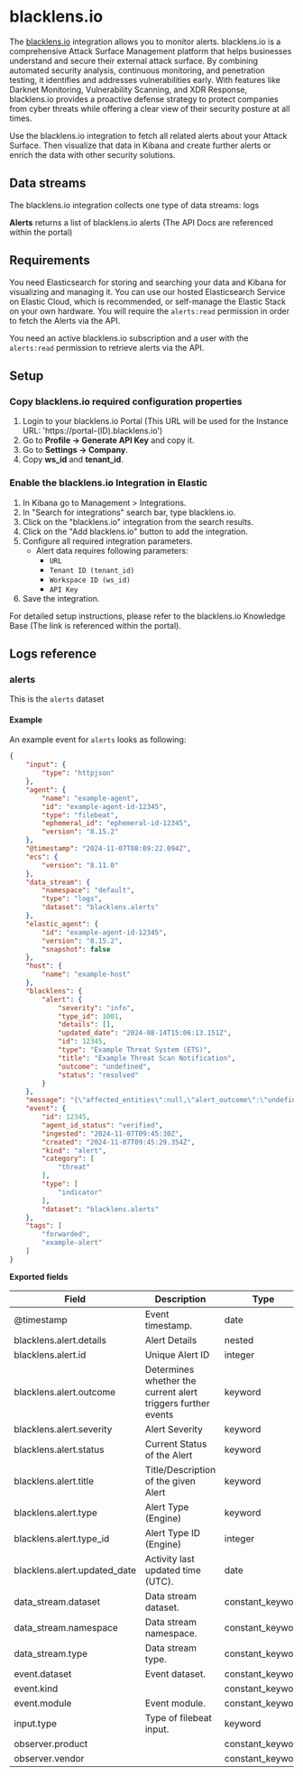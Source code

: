 # blacklens.io

The [blacklens.io](https://blacklens.io) integration allows you to monitor alerts. blacklens.io is a comprehensive Attack Surface Management platform that helps businesses understand and secure their external attack surface. By combining automated security analysis, continuous monitoring, and penetration testing, it identifies and addresses vulnerabilities early. With features like Darknet Monitoring, Vulnerability Scanning, and XDR Response, blacklens.io provides a proactive defense strategy to protect companies from cyber threats while offering a clear view of their security posture at all times.

Use the blacklens.io integration to fetch all related alerts about your Attack Surface. Then visualize that data in Kibana and create further alerts or enrich the data with other security solutions.

## Data streams

The blacklens.io integration collects one type of data streams: logs

**Alerts** returns a list of blacklens.io alerts (The API Docs are referenced within the portal)
## Requirements

You need Elasticsearch for storing and searching your data and Kibana for visualizing and managing it.
You can use our hosted Elasticsearch Service on Elastic Cloud, which is recommended, or self-manage the Elastic Stack on your own hardware.
You will require the `alerts:read` permission in order to fetch the Alerts via the API.

You need an active blacklens.io subscription and a user with the `alerts:read` permission to retrieve alerts via the API.

## Setup

### Copy blacklens.io required configuration properties

1. Login to your blacklens.io Portal (This URL will be used for the Instance URL: 'https://portal-(ID).blacklens.io')
2. Go to **Profile → Generate API Key** and copy it. 
3. Go to **Settings → Company**.
4. Copy **ws_id** and **tenant_id**.

### Enable the blacklens.io Integration in Elastic

1. In Kibana go to Management > Integrations.
2. In "Search for integrations" search bar, type blacklens.io.
3. Click on the "blacklens.io" integration from the search results.
4. Click on the "Add blacklens.io" button to add the integration.
5. Configure all required integration parameters. 
    - Alert data requires following parameters:
        - `URL`
        - `Tenant ID (tenant_id)`
        - `Workspace ID (ws_id)`
        - `API Key`
6. Save the integration.

For detailed setup instructions, please refer to the blacklens.io Knowledge Base (The link is referenced within the portal).

## Logs reference

### alerts

This is the `alerts` dataset

#### Example

An example event for `alerts` looks as following:

```json
{
    "input": {
        "type": "httpjson"
    },
    "agent": {
        "name": "example-agent",
        "id": "example-agent-id-12345",
        "type": "filebeat",
        "ephemeral_id": "ephemeral-id-12345",
        "version": "8.15.2"
    },
    "@timestamp": "2024-11-07T08:09:22.094Z",
    "ecs": {
        "version": "8.11.0"
    },
    "data_stream": {
        "namespace": "default",
        "type": "logs",
        "dataset": "blacklens.alerts"
    },
    "elastic_agent": {
        "id": "example-agent-id-12345",
        "version": "8.15.2",
        "snapshot": false
    },
    "host": {
        "name": "example-host"
    },
    "blacklens": {
        "alert": {
            "severity": "info",
            "type_id": 1001,
            "details": [],
            "updated_date": "2024-08-14T15:06:13.151Z",
            "id": 12345,
            "type": "Example Threat System (ETS)",
            "title": "Example Threat Scan Notification",
            "outcome": "undefined",
            "status": "resolved"
        }
    },
    "message": "{\"affected_entities\":null,\"alert_outcome\":\"undefined\",\"alert_payload\":[],\"reference\":\"https://example.com/reference123\"}],\"alert_status\":\"resolved\",\"created_date\":\"2024-11-07T08:09:22.094028Z\",\"customer_state\":\"open\",\"details\":{\"engine\":\"Example Threat System (ETS)\",\"id\":1001,\"title\":\"Example Threat Scan Notification\"},\"id\":12345,\"severity\":\"info\",\"type_id\":1001,\"updated_date\":\"2024-08-14T15:06:13.151728Z\"}",
    "event": {
        "id": 12345,
        "agent_id_status": "verified",
        "ingested": "2024-11-07T09:45:30Z",
        "created": "2024-11-07T09:45:29.354Z",
        "kind": "alert",
        "category": [
            "threat"
        ],
        "type": [
            "indicator"
        ],
        "dataset": "blacklens.alerts"
    },
    "tags": [
        "forwarded",
        "example-alert"
    ]
}
```

**Exported fields**

| Field | Description | Type |
|---|---|---|
| @timestamp | Event timestamp. | date |
| blacklens.alert.details | Alert Details | nested |
| blacklens.alert.id | Unique Alert ID | integer |
| blacklens.alert.outcome | Determines whether the current alert triggers further events | keyword |
| blacklens.alert.severity | Alert Severity | keyword |
| blacklens.alert.status | Current Status of the Alert | keyword |
| blacklens.alert.title | Title/Description of the given Alert | keyword |
| blacklens.alert.type | Alert Type (Engine) | keyword |
| blacklens.alert.type_id | Alert Type ID (Engine) | integer |
| blacklens.alert.updated_date | Activity last updated time (UTC). | date |
| data_stream.dataset | Data stream dataset. | constant_keyword |
| data_stream.namespace | Data stream namespace. | constant_keyword |
| data_stream.type | Data stream type. | constant_keyword |
| event.dataset | Event dataset. | constant_keyword |
| event.kind |  | constant_keyword |
| event.module | Event module. | constant_keyword |
| input.type | Type of filebeat input. | keyword |
| observer.product |  | constant_keyword |
| observer.vendor |  | constant_keyword |
